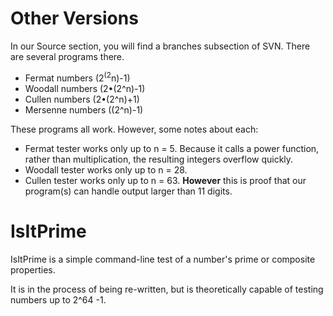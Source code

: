 # Other Versions #

In our Source section, you will find a branches subsection of SVN. There are several programs there.

  * Fermat numbers (2<sup>(2</sup>n)-1)
  * Woodall numbers (2•(2^n)-1)
  * Cullen numbers (2•(2^n)+1)
  * Mersenne numbers ((2^n)-1)

These programs all work. However, some notes about each:

  * Fermat tester works only up to n = 5. Because it calls a power function, rather than multiplication, the resulting integers overflow quickly.
  * Woodall tester works only up to n = 28.
  * Cullen tester works only up to n = 63. **However** this is proof that our program(s) can handle output larger than 11 digits.

# IsItPrime #

IsItPrime is a simple command-line test of a number's prime or composite properties.

It is in the process of being re-written, but is theoretically capable of testing numbers up to 2^64 -1.